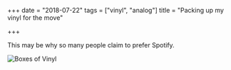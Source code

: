 +++
date = "2018-07-22"
tags = ["vinyl", "analog"]
title = "Packing up my vinyl for the move"

+++

This may be why so many people claim to prefer Spotify.

![Boxes of Vinyl](/img/2018/2018-07-22_Boxes-of-vinyl-records.jpg)

